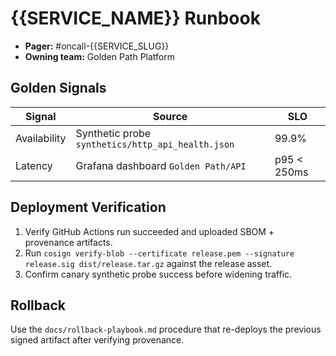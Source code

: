 # {{SERVICE_NAME}} Runbook

- **Pager:** #oncall-{{SERVICE_SLUG}}
- **Owning team:** Golden Path Platform

## Golden Signals

| Signal       | Source                                            | SLO         |
| ------------ | ------------------------------------------------- | ----------- |
| Availability | Synthetic probe `synthetics/http_api_health.json` | 99.9%       |
| Latency      | Grafana dashboard `Golden Path/API`               | p95 < 250ms |

## Deployment Verification

1. Verify GitHub Actions run succeeded and uploaded SBOM + provenance artifacts.
2. Run `cosign verify-blob --certificate release.pem --signature release.sig dist/release.tar.gz` against the release asset.
3. Confirm canary synthetic probe success before widening traffic.

## Rollback

Use the `docs/rollback-playbook.md` procedure that re-deploys the previous signed artifact after verifying provenance.
